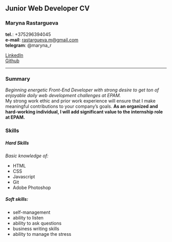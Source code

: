 ## Junior Web Developer CV    

### Maryna Rastargueva    

**tel.**: +375296394045  
**e-mail**: rastargueva.m@gmail.com  
**telegram**: @maryna_r  

[LinkedIn](https://www.linkedin.com/in/marina-rastorgueva-22aa0b42/)    
[Github](https://github.com/maryna-js)      

***

### Summary    

*Beginning energetic Front-End Developer with strong desire to get ton of enjoyable daily web development challenges at EPAM.*   
My strong work ethic and prior work experience will ensure that I make meaningful contributions to your company’s goals. **As an organized and hard-working individual, I will add significant value to the internship role at EPAM.**   

### Skills  
##### Hard Skills  
*Basic knowledge of:*  
- HTML  
- CSS  
- Javascript  
- Git  
- Adobe Photoshop  
##### Soft skills:  
- self-management  
- ability to listen  
- ability to ask questions  
- business writing skills  
- ability to manage the stress
